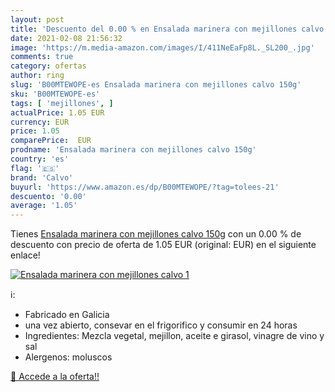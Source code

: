 ```yaml
---
layout: post
title: 'Descuento del 0.00 % en Ensalada marinera con mejillones calvo 1'
date: 2021-02-08 21:56:32
image: 'https://m.media-amazon.com/images/I/411NeEaFp8L._SL200_.jpg'
comments: true
category: ofertas
author: ring
slug: 'B00MTEWOPE-es Ensalada marinera con mejillones calvo 150g'
sku: 'B00MTEWOPE-es'
tags: [ 'mejillones', ]
actualPrice: 1.05 EUR
currency: EUR
price: 1.05
comparePrice:  EUR
prodname: 'Ensalada marinera con mejillones calvo 150g'
country: 'es'
flag: '🇪🇸'
brand: 'Calvo'
buyurl: 'https://www.amazon.es/dp/B00MTEWOPE/?tag=tolees-21'
descuento: '0.00'
average: '1.05'
---
```


Tienes [Ensalada marinera con mejillones calvo 150g](https://www.amazon.es/dp/B00MTEWOPE/?tag=tolees-21) con un 0.00 % de descuento con precio de oferta de 1.05 EUR (original:  EUR) en el siguiente enlace!

[![Ensalada marinera con mejillones calvo 1](https://m.media-amazon.com/images/I/411NeEaFp8L._SL200_.jpg)](https://www.amazon.es/dp/B00MTEWOPE/?tag=tolees-21)

ℹ️:

- Fabricado en Galicia
- una vez abierto, consevar en el frigorifico y consumir en 24 horas
- Ingredientes: Mezcla vegetal, mejillon, aceite e girasol, vinagre de vino y sal
- Alergenos: moluscos

[🛒 Accede a la oferta!!](https://www.amazon.es/dp/B00MTEWOPE/?tag=tolees-21)
